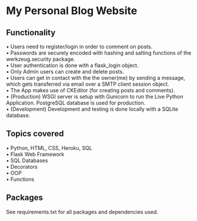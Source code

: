 # My Personal Blog Website
## Functionality
&bull; Users need to register/login in order to comment on posts. <br>
&bull; Passwords are securely encoded with hashing and salting functions of the werkzeug.security package. <br>
&bull; User authentication is done with a flask_login object. <br>
&bull; Only Admin users can create and delete posts. <br>
&bull; Users can get in contact with the the owner(me) by sending a message, which gets transferred via email over a SMTP client session object. <br>
&bull; The App makes use of CKEditor (for creating posts and comments).  <br>
&bull; (Production) WSGI server is setup with Gunicorn to run the Live Python Application. PostgreSQL database is used for production. <br>
&bull; (Development) Development and testing is done locally with a SQLite database. <br>
## Topics covered
&bull; Python, HTML, CSS, Heroku, SQL <br>
&bull; Flask Web Framework <br>
&bull; SQL Databases <br>
&bull; Decorators <br>
&bull; OOP <br>
&bull; Functions <br>
## Packages
See requirements.txt for all packages and dependencies used.
